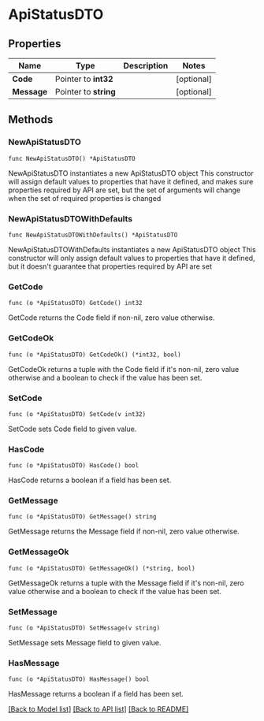 # ApiStatusDTO

## Properties

Name | Type | Description | Notes
------------ | ------------- | ------------- | -------------
**Code** | Pointer to **int32** |  | [optional] 
**Message** | Pointer to **string** |  | [optional] 

## Methods

### NewApiStatusDTO

`func NewApiStatusDTO() *ApiStatusDTO`

NewApiStatusDTO instantiates a new ApiStatusDTO object
This constructor will assign default values to properties that have it defined,
and makes sure properties required by API are set, but the set of arguments
will change when the set of required properties is changed

### NewApiStatusDTOWithDefaults

`func NewApiStatusDTOWithDefaults() *ApiStatusDTO`

NewApiStatusDTOWithDefaults instantiates a new ApiStatusDTO object
This constructor will only assign default values to properties that have it defined,
but it doesn't guarantee that properties required by API are set

### GetCode

`func (o *ApiStatusDTO) GetCode() int32`

GetCode returns the Code field if non-nil, zero value otherwise.

### GetCodeOk

`func (o *ApiStatusDTO) GetCodeOk() (*int32, bool)`

GetCodeOk returns a tuple with the Code field if it's non-nil, zero value otherwise
and a boolean to check if the value has been set.

### SetCode

`func (o *ApiStatusDTO) SetCode(v int32)`

SetCode sets Code field to given value.

### HasCode

`func (o *ApiStatusDTO) HasCode() bool`

HasCode returns a boolean if a field has been set.

### GetMessage

`func (o *ApiStatusDTO) GetMessage() string`

GetMessage returns the Message field if non-nil, zero value otherwise.

### GetMessageOk

`func (o *ApiStatusDTO) GetMessageOk() (*string, bool)`

GetMessageOk returns a tuple with the Message field if it's non-nil, zero value otherwise
and a boolean to check if the value has been set.

### SetMessage

`func (o *ApiStatusDTO) SetMessage(v string)`

SetMessage sets Message field to given value.

### HasMessage

`func (o *ApiStatusDTO) HasMessage() bool`

HasMessage returns a boolean if a field has been set.


[[Back to Model list]](../README.md#documentation-for-models) [[Back to API list]](../README.md#documentation-for-api-endpoints) [[Back to README]](../README.md)


